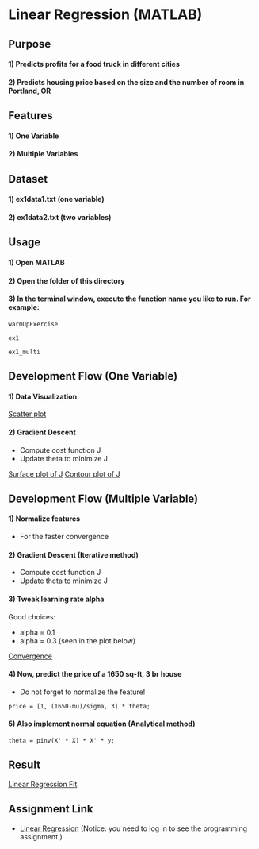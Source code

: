# Linear Regression (MATLAB)


## Purpose
#### 1) Predicts profits for a food truck in different cities
#### 2) Predicts housing price based on the size and the number of room in Portland, OR


## Features
#### 1) One Variable
#### 2) Multiple Variables


## Dataset
#### 1) ex1data1.txt (one variable)
#### 2) ex1data2.txt (two variables)


## Usage
#### 1) Open MATLAB
#### 2) Open the folder of this directory
#### 3) In the terminal window, execute the function name you like to run. For example:
```
warmUpExercise
```
```
ex1
```
```
ex1_multi
```


## Development Flow (One Variable)
#### 1) Data Visualization
[Scatter plot](img/data-plot.jpg)
#### 2) Gradient Descent
- Compute cost function J
- Update theta to minimize J

[Surface plot of J](img/plot-J.jpg)
[Contour plot of J](img/contour-plot-J.jpg)


## Development Flow (Multiple Variable)
#### 1) Normalize features
- For the faster convergence
#### 2) Gradient Descent (Iterative method)
- Compute cost function J
- Update theta to minimize J
#### 3) Tweak learning rate alpha
Good choices:
- alpha = 0.1
- alpha = 0.3 (seen in the plot below)

[Convergence](img/convergence.jpg)
#### 4) Now, predict the price of a 1650 sq-ft, 3 br house
- Do not forget to normalize the feature!
```
price = [1, (1650-mu)/sigma, 3] * theta;
```
#### 5) Also implement normal equation (Analytical method)
```
theta = pinv(X' * X) * X' * y;
```


## Result
[Linear Regression Fit](img/linear-fit.jpg)


## Assignment Link
- [Linear Regression](https://www.coursera.org/learn/machine-learning/programming/8f3qT/linear-regression) 
(Notice: you need to log in to see the programming assignment.)
